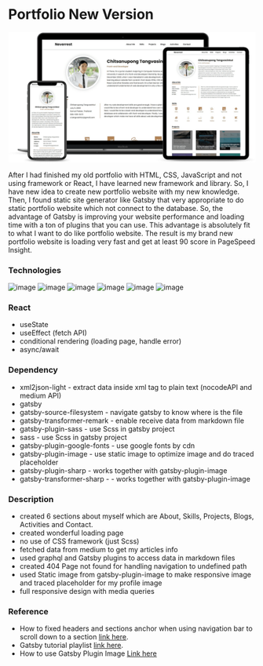 # Portfolio New Version

![image](portfolio_responsive_screen.png)

After I had finished my old portfolio with HTML, CSS, JavaScript and not using framework or React, I have learned new framework and library. So, I have new idea to create new portfolio website with my new knowledge. Then, I found static site generator like Gatsby that very appropriate to do static portfolio website which not connect to the database. So, the advantage of Gatsby is improving your website performance and loading time with a ton of plugins that you can use. This advantage is absolutely fit to what I want to do like portfolio website. The result is my brand new portfolio website is loading very fast and get at least 90 score in PageSpeed Insight.

### Technologies

![image](https://img.shields.io/badge/Gatsby-663399?style=for-the-badge&logo=gatsby&logoColor=white)
![image](https://img.shields.io/badge/React-20232A?style=for-the-badge&logo=react&logoColor=61DAFB)
![image](https://img.shields.io/badge/GraphQl-E10098?style=for-the-badge&logo=graphql&logoColor=white)
![image](https://img.shields.io/badge/HTML5-E34F26?style=for-the-badge&logo=html5&logoColor=white)
![image](https://img.shields.io/badge/Sass-CC6699?style=for-the-badge&logo=sass&logoColor=white)
![image](https://img.shields.io/badge/JavaScript-F7DF1E?style=for-the-badge&logo=javascript&logoColor=black)

### React

- useState
- useEffect (fetch API)
- conditional rendering (loading page, handle error)
- async/await

### Dependency

- xml2json-light - extract data inside xml tag to plain text (nocodeAPI and medium API)
- gatsby
- gatsby-source-filesystem - navigate gatsby to know where is the file
- gatsby-transformer-remark - enable receive data from markdown file
- gatsby-plugin-sass - use Scss in gatsby project
- sass - use Scss in gatsby project
- gatsby-plugin-google-fonts - use google fonts by cdn
- gatsby-plugin-image - use static image to optimize image and do traced placeholder
- gatsby-plugin-sharp - works together with gatsby-plugin-image
- gatsby-transformer-sharp - - works together with gatsby-plugin-image

### Description

- created 6 sections about myself which are About, Skills, Projects, Blogs, Activities and Contact.
- created wonderful loading page
- no use of CSS framework (just Scss)
- fetched data from medium to get my articles info
- used graphql and Gatsby plugins to access data in markdown files
- created 404 Page not found for handling navigation to undefined path
- used Static image from gatsby-plugin-image to make responsive image and traced placeholder for my profile image
- full responsive design with media queries

### Reference

- How to fixed headers and sections anchor when using navigation bar to scroll down to a section [link here](https://www.caktusgroup.com/blog/2017/10/23/css-tip-fixed-headers-and-section-anchors/).
- Gatsby tutorial playlist [link here](https://www.youtube.com/watch?v=Qms4k6y7OgI&list=PL4cUxeGkcC9hw1g77I35ZivVLe8k2nvjB).
- How to use Gatsby Plugin Image [Link here](https://www.youtube.com/watch?v=zRtFwzF4p1o)

